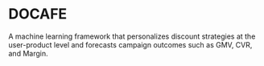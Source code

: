 # DOCAFE
A machine learning framework that personalizes discount strategies at the user-product level and forecasts campaign outcomes such as GMV, CVR, and Margin.
